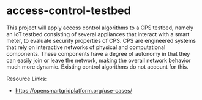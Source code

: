 # access-control-testbed
This project will apply access control algorithms to a CPS testbed, namely an IoT testbed consisting of several appliances that interact with a smart meter, to evaluate security properties of CPS. CPS are engineered systems that rely on interactive networks of physical and computational components. These components have a degree of autonomy in that they can easily join or leave the network, making the overall network behavior much more dynamic. Existing control algorithms do not account for this.

Resource Links:
 - https://opensmartgridplatform.org/use-cases/
